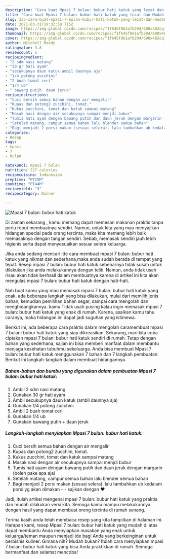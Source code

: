 ```yaml
---
description: "Cara buat Mpasi 7 bulan: bubur hati katuk yang lezat dan Mudah Dibuat"
title: "Cara buat Mpasi 7 bulan: bubur hati katuk yang lezat dan Mudah Dibuat"
slug: 335-cara-buat-mpasi-7-bulan-bubur-hati-katuk-yang-lezat-dan-mudah-dibuat
date: 2021-03-31T19:32:58.715Z
image: https://img-global.cpcdn.com/recipes/f1f645f861afb294/680x482cq70/mpasi-7-bulan-bubur-hati-katuk-foto-resep-utama.jpg
thumbnail: https://img-global.cpcdn.com/recipes/f1f645f861afb294/680x482cq70/mpasi-7-bulan-bubur-hati-katuk-foto-resep-utama.jpg
cover: https://img-global.cpcdn.com/recipes/f1f645f861afb294/680x482cq70/mpasi-7-bulan-bubur-hati-katuk-foto-resep-utama.jpg
author: Mitchell Moody
ratingvalue: 3.8
reviewcount: 5
recipeingredient:
- "2 sdm nasi matang"
- "30 gr hati ayam"
- "secukupnya daun katuk ambil daunnya aja"
- "1/4 potong zucchini"
- "2 buah tomat ceri"
- "1/4 ub"
- " bawang putih  daun jeruk"
recipeinstructions:
- "Cuci bersih semua bahan dengan air mengalir"
- "Kupas dan potong2 zucchini, tomat."
- "Kukus zucchini, tomat dan katuk sampai matang"
- "Masak nasi dengan air secukupnya sampai menjdi bubur"
- "Tumis hati ayam dengan bawang putih dan daun jeruk dengan margarin (boleh pake apa aja)"
- "Setelah matang, campur semua bahan lalu blender semua bahan"
- "Bagi menjadi 2 porsi makan (sesuai selera). lalu tambahkan ub kedalam porsi yg akan dimakan  sajikan dengan ❤️"
categories:
- Resep
tags:
- mpasi
- 7
- bulan

katakunci: mpasi 7 bulan 
nutrition: 227 calories
recipecuisine: Indonesian
preptime: "PT25M"
cooktime: "PT44M"
recipeyield: "3"
recipecategory: Dinner

---
```



![Mpasi 7 bulan: bubur hati katuk](https://img-global.cpcdn.com/recipes/f1f645f861afb294/680x482cq70/mpasi-7-bulan-bubur-hati-katuk-foto-resep-utama.jpg)

Di zaman  sekarang , kamu memang dapat memesan makanan praktis tanpa perlu repot membuatnya sendiri. Namun, untuk kita yang mau menyajikan hidangan special pada orang tercinta, maka kita memang lebih baik memasaknya dengan tangan sendiri. Sebab, memasak sendiri jauh lebih higienis serta dapat menyesuaikan sesuai selera keluarga.

Jika anda sedang mencari ide cara membuat mpasi 7 bulan: bubur hati katuk yang nikmat dan sederhana,maka anda sudah berada di tempat yang tepat. Resep mpasi 7 bulan: bubur hati katuk  sebenarnya tidak susah untuk dilakukan jika anda melakukannya dengan teliti. Namun, anda tidak usah risau akan tidak berhasil dalam membuatnya 
karena di artikel ini kita akan mengulas mpasi 7 bulan: bubur hati katuk dengan hati-hati.  



Nah buat kamu yang mau memasak mpasi 7 bulan: bubur hati katuk yang enak, ada beberapa langkah yang bisa dilakukan, mulai dari memilih jenis bahan, kemudian pemilihan bahan segar, sampai cara mengolah dan menghidangkannya. kamu Tidak usah pusing kalau ingin memasak mpasi 7 bulan: bubur hati katuk yang enak di rumah. Karena, asalkan kamu  tahu caranya, maka hidangan ini dapat jadi suguhan yang istimewa.

Berikut ini, ada beberapa cara praktis  dalam mengolah caramembuat mpasi 7 bulan: bubur hati katuk yang siap dikreasikan. Sekarang, mari kita coba ciptakan mpasi 7 bulan: bubur hati katuk sendiri di rumah. Tetap dengan bahan yang sederhana, sajian ini bisa memberi manfaat dalam membantu menjaga kesehatan tubuhmu sekeluarga. Anda bisa membuat Mpasi 7 bulan: bubur hati katuk menggunakan 7 bahan dan 7 langkah pembuatan. Berikut ini langkah-langkah dalam membuat hidangannya.

<!--inarticleads1-->

##### Bahan-bahan dan bumbu yang digunakan dalam pembuatan Mpasi 7 bulan: bubur hati katuk:

1. Ambil 2 sdm nasi matang
1. Gunakan 30 gr hati ayam
1. Ambil secukupnya daun katuk (ambil daunnya aja)
1. Gunakan 1/4 potong zucchini
1. Ambil 2 buah tomat ceri
1. Gunakan 1/4 ub
1. Gunakan  bawang putih + daun jeruk




<!--inarticleads2-->

##### Langkah-langkah menyiapkan Mpasi 7 bulan: bubur hati katuk:

1. Cuci bersih semua bahan dengan air mengalir
1. Kupas dan potong2 zucchini, tomat.
1. Kukus zucchini, tomat dan katuk sampai matang
1. Masak nasi dengan air secukupnya sampai menjdi bubur
1. Tumis hati ayam dengan bawang putih dan daun jeruk dengan margarin (boleh pake apa aja)
1. Setelah matang, campur semua bahan lalu blender semua bahan
1. Bagi menjadi 2 porsi makan (sesuai selera). lalu tambahkan ub kedalam porsi yg akan dimakan -  - sajikan dengan ❤️




Jadi, itulah artikel mengenai  mpasi 7 bulan: bubur hati katuk  yang praktis dan mudah dilakukan versi kita. Semoga kamu mampu melakukannya dengan hasil yang dapat membuat oreng tercinta di rumah senang. 

Terima kasih anda telah membaca resep yang kita tampilkan di halaman ini. Harapan kami, resep  Mpasi 7 bulan: bubur hati katuk yang mudah di atas dapat membantu Anda menyiapkan masakan yang enak untuk keluarga/teman maupun menjadi ide bagi Anda yang berkeinginan untuk berbisnis kuliner. Gimana nih? Mudah bukan? Itulah cara menyiapkan mpasi 7 bulan: bubur hati katuk yang bisa Anda praktikkan di rumah. Semoga bermanfaat dan selamat mencoba!

